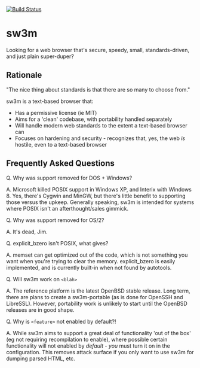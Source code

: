 [![Build Status](https://travis-ci.org/dafyddcrosby/sw3m.svg)](https://travis-ci.org/dafyddcrosby/sw3m)

# sw3m

Looking for a web browser that's secure, speedy, small, standards-driven, and
just plain super-duper?

## Rationale

"The nice thing about standards is that there are so many to choose from."

sw3m is a text-based browser that:
- Has a permissive license (ie MIT)
- Aims for a 'clean' codebase, with portability handled separately
- Will handle modern web standards to the extent a text-based browser can
- Focuses on hardening and security - recognizes that, yes, the web *is*
  hostile, even to a text-based browser

## Frequently Asked Questions

Q. Why was support removed for DOS + Windows?

A. Microsoft killed POSIX support in Windows XP, and Interix with Windows 8.
Yes, there's Cygwin and MinGW, but there's little benefit to supporting those
versus the upkeep. Generally speaking, sw3m is intended for systems where
POSIX isn't an afterthought/sales gimmick.

Q. Why was support removed for OS/2?

A. It's dead, Jim.

Q. explicit_bzero isn't POSIX, what gives?

A. memset can get optimized out of the code, which is not something you want
when you're trying to clear the memory. explicit_bzero is easily implemented,
and is currently built-in when not found by autotools.

Q. Will sw3m work on ``<blah>``

A. The reference platform is the latest OpenBSD stable release. Long term,
there are plans to create a sw3m-portable (as is done for OpenSSH and
LibreSSL). However, portability work is unlikely to start until the OpenBSD
releases are in good shape.

Q. Why is ``<feature>`` not enabled by default?!

A. While sw3m aims to support a great deal of functionality 'out of the box'
(eg not requiring recompilation to enable), where possible certain
functionality will not enabled by _default_ - *you* must turn it on in the
configuration. This removes attack surface if you only want to use sw3m for
dumping parsed HTML, etc.
